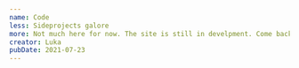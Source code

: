 ```yaml
---
name: Code
less: Sideprojects galore
more: Not much here for now. The site is still in develpment. Come back later (as if you would :).
creator: Luka
pubDate: 2021-07-23
---
```

